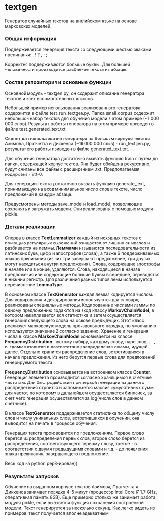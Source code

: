# textgen

Генератор случайных текстов на английском языке на основе марковских моделей.

### Общая информация

Поддерживается генерация текста со следующими шестью знаками препинания: . ! ? , : ;

Корректно поддерживаются большие буквы. Для большей человечности производится разбиение текста на абзацы.

###  Состав репозитория и основные функции
Основной модуль - textgen.py, он содержит описание генератора текстов и всех вспомогательных классов.

Небольшой пример использования реализованного генератора содержится в файле test_run_textgen.py. Папка small_corpus содержит небольшой набор текстов для обучения модели в этом примере (~1 000 000 слов). Результат работы генератора на этом примере приведен в файле test_generated_text.txt

Скрипт для использования генератора на большом корпусе текстов Азимова, Пратчетта и Диккенса (~16 000 000 слов) - run_textgen.py, результат его работы приведен в файле generated_text.txt.

Для обучения генератора достаточно вызвать функцию train с путем до папки, содержащей корпус тектов. Она будет обойдена рекурсивно, будут считаны все файлы с расширением .txt. Предполагаемая кодировка - utf-8.

Для генерации текста достаточно вызвать функцию generate_text, принимающую на вход минимальное число слов в тексте, число предложений в каждом абзаце.

Предусмотрены методы save_model и load_model, позволяющие сохранять и загружать модели. Они реализованы с помощью модуля pickle.

### Детали реализации
Сперва в классе **TextLemmatizer** каждый из исходных текстов с помощью регулярных выражений очищается от лишних символов и разбивается на леммы. **Леммами** называются последовательности из латинских букв, цифр и апострофов (слова), а также 6 поддерживаемых знаков препинания (из них три завершают предложение, три других могут находиться внутри предложения). Слова, содержащие апострофы в начале или в конце, удаляются. Слова, находящиеся в начале предложения или содержащие большие буквы в середине, переводятся в нижний регистр. Для различения разных типов лемм используется перечисление **LemmaType**.

В основном классе **TextGenerator** каждая лемма кодируется числом. Для кодирования и декодирования используются два словаря, реализованы специальные методы. Кодированные числами леммы по одному предложению подаются на вход классу **MarkovChainModel**, в котором накапливается вся статистика и затем осуществляется генерация следующего слова на основе предыдущих. Этот класс реализует марковскую модель произвольного порядка, по умолчанию используется значение 2 согласно заданию. Хранение и генерация числа в классе **MarkovChainModel** основывается на классе **FrequencyDistribution**: пустому набору, каждому слову, паре слов, ... , n-грамме ставится в соответствие распределение леммы, идущей далее. Отдельно хранится распределение слов, встретившихся в начале предложения. Из него берутся первые слова для предложений генерируемого текста.

**FrequencyDistribution** основывается на встроенном классе **Counter**. Генерация элемента производится согласно хранящимся в счетчике частотам. Для быстродействия при первой генерации из данного распределения строится и запоминается массив кумулятивных сумм для частот, по которому в дальнейшем осуществляется бинпоиск, за счет чего генерация осуществляется за log(числа слов в данном счетчике).  

В классе **TextGenerator** поддерживается статистика по общему числу слов и числу уникальных слов, встретившихся в обучении, она выводится на печать в процессе обучения.

Генерация текста производится по предложениям. Первое слово берется из распределения первых слов, второе слово берется из распределения, соответствующего первому слову, третье - в соответствии с двумя предыдущими словами и т.д. - до появления знака препинания, завершающего предложение.

Весь код на python pep8-ирован))

### Результаты запусков
Обучение на выданном корпусе текстов Азимова, Пратчетта и Диккенса занимает порядка 4-5 минут (процессор Intel Core i7 1.7 GHz, оперативная память 8GB). Еще примерно столько же занимает работа модуля pickle, если вызывется функция сохранения построенной модели. Текст генерируется за несколько секунд. Как легко видеть из примеров, текст получается вполне адекватным.
